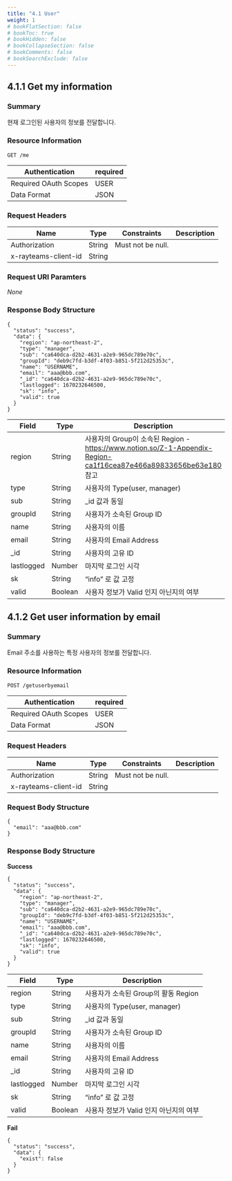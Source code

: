 ```yaml
---
title: "4.1 User"
weight: 1
# bookFlatSection: false
# bookToc: true
# bookHidden: false
# bookCollapseSection: false
# bookComments: false
# bookSearchExclude: false
---
```


## 4.1.1 Get my information

### Summary

현재 로그인된 사용자의 정보를 전달합니다.

### Resource Information

```
GET /me
```

| Authentication | required |
| --- | --- |
| Required OAuth Scopes | USER |
| Data Format | JSON |

### Request Headers

| Name | Type | Constraints | Description |
| --- | --- | --- | --- |
| Authorization | String | Must not be null. |  |
| x-rayteams-client-id | String |  |  |

### Request URI Paramters

*None*

### Response Body Structure

```
{
  "status": "success",
  "data": {
    "region": "ap-northeast-2",
    "type": "manager",
    "sub": "ca640dca-d2b2-4631-a2e9-965dc789e70c",
    "groupId": "deb9c7fd-b3df-4f03-b851-5f212d25353c",
    "name": "USERNAME",
    "email": "aaa@bbb.com",
    "_id": "ca640dca-d2b2-4631-a2e9-965dc789e70c",
    "lastlogged": 1670232646500,
    "sk": "info",
    "valid": true
  }
}
```

| Field | Type | Description |
| --- | --- | --- |
| region | String | 사용자의 Group이 소속된 Region - https://www.notion.so/Z-1-Appendix-Region-ca1f16cea87e466a89833656be63e180 참고 |
| type | String | 사용자의 Type(user, manager) |
| sub | String | _id 값과 동일 |
| groupId | String | 사용자가 소속된 Group ID |
| name | String | 사용자의 이름 |
| email | String | 사용자의 Email Address |
| _id | String | 사용자의 고유 ID |
| lastlogged | Number | 마지막 로그인 시각 |
| sk | String | “info” 로 값 고정 |
| valid | Boolean | 사용자 정보가 Valid 인지 아닌지의 여부 |

## 4.1.2 Get user information by email

### Summary

Email 주소를 사용하는 특정 사용자의 정보를 전달합니다.

### Resource Information

```
POST /getuserbyemail
```

| Authentication | required |
| --- | --- |
| Required OAuth Scopes | USER |
| Data Format | JSON |

### Request Headers

| Name | Type | Constraints | Description |
| --- | --- | --- | --- |
| Authorization | String | Must not be null. |  |
| x-rayteams-client-id | String |  |  |

### Request Body Structure

```
{
  "email": "aaa@bbb.com"
}
```

### Response Body Structure

**Success**

```
{
  "status": "success",
  "data": {
    "region": "ap-northeast-2",
    "type": "manager",
    "sub": "ca640dca-d2b2-4631-a2e9-965dc789e70c",
    "groupId": "deb9c7fd-b3df-4f03-b851-5f212d25353c",
    "name": "USERNAME",
    "email": "aaa@bbb.com",
    "_id": "ca640dca-d2b2-4631-a2e9-965dc789e70c",
    "lastlogged": 1670232646500,
    "sk": "info",
    "valid": true
  }
}
```

| Field | Type | Description |
| --- | --- | --- |
| region | String | 사용자가 소속된 Group의 활동 Region |
| type | String | 사용자의 Type(user, manager) |
| sub | String | _id 값과 동일 |
| groupId | String | 사용자가 소속된 Group ID |
| name | String | 사용자의 이름 |
| email | String | 사용자의 Email Address |
| _id | String | 사용자의 고유 ID |
| lastlogged | Number | 마지막 로그인 시각 |
| sk | String | “info” 로 값 고정 |
| valid | Boolean | 사용자 정보가 Valid 인지 아닌지의 여부 |

**Fail**

```
{
  "status": "success",
  "data": {
    "exist": false
  }
}
```